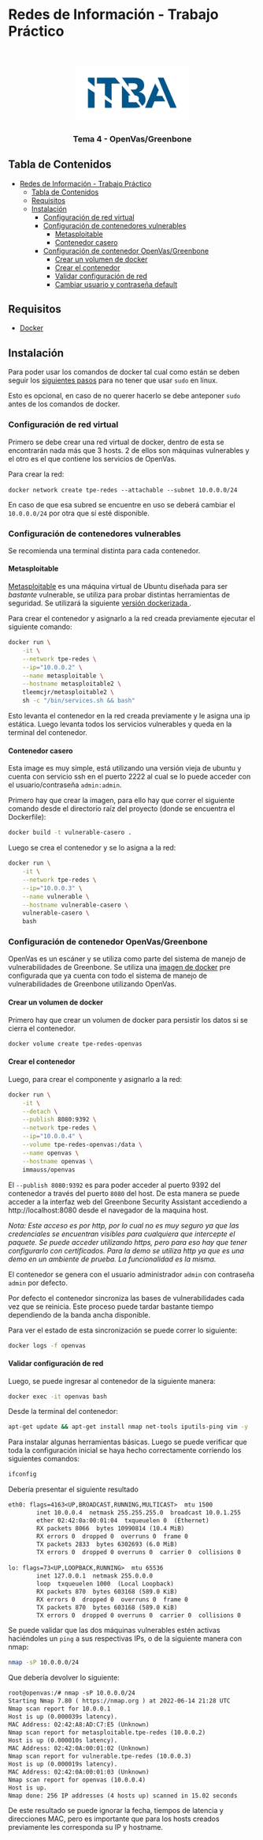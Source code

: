 # Redes de Información - Trabajo Práctico

<br />
<p align="center">
  <a href="https://github.com/santire/tpe-redes/">
    <img src="assets/logo.png" alt="Logo" width="234" height="115">
  </a>
</p>

<h3 align="center">Tema 4 - OpenVas/Greenbone</h3>

## Tabla de Contenidos

- [Redes de Información - Trabajo Práctico](#redes-de-información---trabajo-práctico)
  - [Tabla de Contenidos](#tabla-de-contenidos)
  - [Requisitos](#requisitos)
  - [Instalación](#instalación)
    - [Configuración de red virtual](#configuración-de-red-virtual)
    - [Configuración de contenedores vulnerables](#configuración-de-contenedores-vulnerables)
      - [Metasploitable](#metasploitable)
      - [Contenedor casero](#contenedor-casero)
    - [Configuración de contenedor OpenVas/Greenbone](#configuración-de-contenedor-openvas%2Fgreenbone)
      - [Crear un volumen de docker](#crear-un-volumen-de-docker)
      - [Crear el contenedor](#crear-el-conteneder)
      - [Validar configuración de red](#validar-configuración-de-red)
      - [Cambiar usuario y contraseña default](#cambiar-usuario-y-contraseña-default)

## Requisitos

- [Docker](https://docs.docker.com/get-docker/)

## Instalación

Para poder usar los comandos de docker tal cual como están se deben seguir los
[siguientes pasos](https://docs.docker.com/engine/install/linux-postinstall/)
para no tener que usar `sudo` en linux.

Esto es opcional, en caso de no querer hacerlo se debe anteponer `sudo` antes de los comandos de docker.

### Configuración de red virtual

Primero se debe crear una red virtual de docker, dentro de esta se encontrarán
nada más que 3 hosts. 2 de ellos son máquinas vulnerables y el otro es el que
contiene los servicios de OpenVas.

Para crear la red:

`docker network create tpe-redes --attachable --subnet 10.0.0.0/24`

En caso de que esa subred se encuentre en uso se deberá cambiar el `10.0.0.0/24`
por otra que sí esté disponible.

### Configuración de contenedores vulnerables

Se recomienda una terminal distinta para cada contenedor.

#### Metasploitable

[ Metasploitable](https://docs.rapid7.com/metasploit/metasploitable-2-exploitability-guide/)
es una máquina virtual de Ubuntu diseñada para ser _bastante_ vulnerable, se
utiliza para probar distintas herramientas de seguridad. Se utilizará la siguiente
[ versión dockerizada ](https://hub.docker.com/r/tleemcjr/metasploitable2).

Para crear el contenedor y asignarlo a la red creada previamente ejecutar el siguiente comando:

```sh
docker run \
    -it \
    --network tpe-redes \
    --ip="10.0.0.2" \
    --name metasploitable \
    --hostname metasploitable2 \
    tleemcjr/metasploitable2 \
    sh -c "/bin/services.sh && bash"
```

Esto levanta el contenedor en la red creada previamente y le asigna una ip
estática. Luego levanta todos los servicios vulnerables y queda en la terminal
del contenedor.

#### Contenedor casero

Esta image es muy simple, está utilizando una versión vieja de ubuntu y cuenta
con servicio ssh en el puerto 2222 al cual se lo puede acceder con el
usuario/contraseña `admin:admin`.

Primero hay que crear la imagen, para ello hay que correr el siguiente comando
desde el directorio raíz del proyecto (donde se encuentra el Dockerfile):

```sh
docker build -t vulnerable-casero .
```

Luego se crea el contenedor y se lo asigna a la red:

```sh
docker run \
    -it \
    --network tpe-redes \
    --ip="10.0.0.3" \
    --name vulnerable \
    --hostname vulnerable-casero \
    vulnerable-casero \
    bash
```

### Configuración de contenedor OpenVas/Greenbone

OpenVas es un escáner y se utiliza como parte del sistema de manejo de
vulnerabilidades de Greenbone. Se utiliza una [ imagen de docker](https://immauss.github.io/openvas/)
pre configurada que ya cuenta con todo el sistema de manejo
de vulnerabilidades de Greenbone utilizando OpenVas.

#### Crear un volumen de docker

Primero hay que crear un volumen de docker para persistir los datos si se cierra el contenedor.

```sh
docker volume create tpe-redes-openvas
```

#### Crear el contenedor

Luego, para crear el componente y asignarlo a la red:

```sh
docker run \
    -it \
    --detach \
    --publish 8080:9392 \
    --network tpe-redes \
    --ip="10.0.0.4" \
    --volume tpe-redes-openvas:/data \
    --name openvas \
    --hostname openvas \
    immauss/openvas 
```

El `--publish 8080:9392` es para poder acceder al puerto 9392 del contenedor a
través del puerto `8080` del host. De esta manera se puede acceder a la
interfaz web del Greenbone Security Assistant accediendo a http://localhost:8080 
desde el navegador de la maquina host.

_Nota: Este acceso es por http, por lo cual no es muy seguro ya que las
credenciales se encuentran visibles para cualquiera que intercepte el paquete.
Se puede acceder utilizando https, pero para eso hay que tener configurarlo con
certificados. Para la demo se utiliza http ya que es una demo en un ambiente
de prueba. La funcionalidad es la misma._

El contenedor se genera con el usuario administrador `admin` con contraseña
`admin` por defecto.

Por defecto el contenedor sincroniza las bases de vulnerabilidades cada vez que se
reinicia. Este proceso puede tardar bastante tiempo dependiendo de la banda
ancha disponible. 

Para ver el estado de esta sincronización se puede correr lo siguiente:

```sh
docker logs -f openvas
```

#### Validar configuración de red

Luego, se puede ingresar al contenedor de la siguiente manera:

```sh
docker exec -it openvas bash
```

Desde la terminal del contenedor:

```sh
apt-get update && apt-get install nmap net-tools iputils-ping vim -y
```
Para instalar algunas herramientas básicas. Luego se puede verificar que toda
la configuración inicial se haya hecho correctamente corriendo los siguientes
comandos:

```sh
ifconfig
```
Debería presentar el siguiente resultado
```
eth0: flags=4163<UP,BROADCAST,RUNNING,MULTICAST>  mtu 1500
        inet 10.0.0.4  netmask 255.255.255.0  broadcast 10.0.1.255
        ether 02:42:0a:00:01:04  txqueuelen 0  (Ethernet)
        RX packets 8066  bytes 10990814 (10.4 MiB)
        RX errors 0  dropped 0  overruns 0  frame 0
        TX packets 2833  bytes 6302693 (6.0 MiB)
        TX errors 0  dropped 0 overruns 0  carrier 0  collisions 0

lo: flags=73<UP,LOOPBACK,RUNNING>  mtu 65536
        inet 127.0.0.1  netmask 255.0.0.0
        loop  txqueuelen 1000  (Local Loopback)
        RX packets 870  bytes 603168 (589.0 KiB)
        RX errors 0  dropped 0  overruns 0  frame 0
        TX packets 870  bytes 603168 (589.0 KiB)
        TX errors 0  dropped 0 overruns 0  carrier 0  collisions 0
```

Se puede validar que las dos máquinas vulnerables estén activas haciéndoles un
`ping` a sus respectivas IPs, o de la siguiente manera con nmap:

```sh
nmap -sP 10.0.0.0/24
```

Que debería devolver lo siguiente:

```
root@openvas:/# nmap -sP 10.0.0.0/24
Starting Nmap 7.80 ( https://nmap.org ) at 2022-06-14 21:28 UTC
Nmap scan report for 10.0.0.1
Host is up (0.000039s latency).
MAC Address: 02:42:A8:AD:C7:E5 (Unknown)
Nmap scan report for metasploitable.tpe-redes (10.0.0.2)
Host is up (0.000010s latency).
MAC Address: 02:42:0A:00:01:02 (Unknown)
Nmap scan report for vulnerable.tpe-redes (10.0.0.3)
Host is up (0.000019s latency).
MAC Address: 02:42:0A:00:01:03 (Unknown)
Nmap scan report for openvas (10.0.0.4)
Host is up.
Nmap done: 256 IP addresses (4 hosts up) scanned in 15.02 seconds
```

De este resultado se puede ignorar la fecha, tiempos de latencia y direcciones
MAC, pero es importante que para los hosts creados previamente les corresponda
su IP y hostname.
